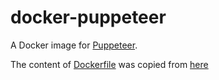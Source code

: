 # docker-puppeteer
A Docker image for [Puppeteer](https://github.com/GoogleChrome/puppeteer).

The content of [Dockerfile](Dockerfile) was copied from
[here](https://github.com/GoogleChrome/puppeteer/blob/master/docs/troubleshooting.md#running-puppeteer-in-docker)
